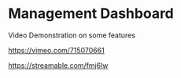 # Management Dashboard

Video Demonstration on some features

https://vimeo.com/715070661

https://streamable.com/fmj6lw
